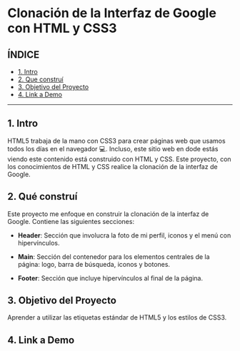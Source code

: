 # Clonación de la Interfaz de Google con HTML y CSS3

## **ÍNDICE**

* [1. Intro](#)
* [2. Que construí](#)
* [3. Objetivo del Proyecto](#)
* [4. Link a Demo](#)

****

## 1. Intro

HTML5 trabaja de la mano con CSS3 para crear páginas web que usamos todos los días en el navegador 💻. Incluso, este sitio web en dode estás viendo este contenido está construido con HTML y CSS. Este proyecto, con los conocimientos de HTML y CSS realice la clonación de la interfaz de Google.

## 2. Qué construí 

Este proyecto me enfoque en construir la clonación de la interfaz de Google. Contiene las siguientes secciones:

* **Header**: Sección que involucra la foto de mi perfil, iconos y el menú con hipervínculos.

* **Main**: Sección del contenedor para los elementos centrales de la página: logo, barra de búsqueda, iconos y botones. 

* **Footer**: Sección que incluye hipervínculos al final de la página.

## 3. Objetivo del Proyecto 
Aprender a utilizar las etiquetas estándar de HTML5 y los estilos de CSS3.

## 4. Link a Demo 
